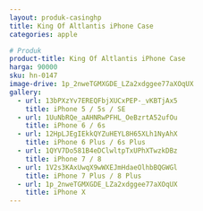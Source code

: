 ```yaml
---
layout: produk-casinghp
title: King Of Altlantis iPhone Case
categories: apple

# Produk
product-title: King Of Altlantis iPhone Case
harga: 90000
sku: hn-0147
image-drive: 1p_2nweTGMXGDE_LZa2xdggee77aXOqUX
gallery:
  - url: 13bPXzYv7EREQFbjXUCxPEP-_vKBTjAx5
    title: iPhone 5 / 5s / SE
  - url: 1UuNbRQe_aAHNRwPFHL_OeBzrtA52ufOu
    title: iPhone 6 / 6s
  - url: 12HpLJEgIEkkQYZuHEYL8H65XLh1NyAhX
    title: iPhone 6 Plus / 6s Plus
  - url: 1QYV7Do581B4eDClwltpTxUPhXTwzkDBz
    title: iPhone 7 / 8
  - url: 1V2s3KAxUwqX9wWXEJmHdaeOlhbBQGWGl
    title: iPhone 7 Plus / 8 Plus
  - url: 1p_2nweTGMXGDE_LZa2xdggee77aXOqUX
    title: iPhone X
---
```


